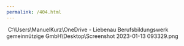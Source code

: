 ```yaml
---
permalink: /404.html
---
```


<img> C:\Users\ManuelKurz\OneDrive - Liebenau Berufsbildungswerk gemeinnützige GmbH\Desktop\Screenshot 2023-01-13 093329.png </img>
